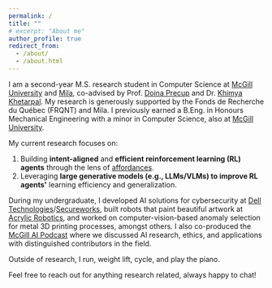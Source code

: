 ```yaml
---
permalink: /
title: ""
# excerpt: "About me"
author_profile: true
redirect_from: 
  - /about/
  - /about.html
---
```


I am a second-year M.S. research student in Computer Science at [McGill University](https://www.mcgill.ca) and [Mila](https://mila.quebec/en/), co-advised by Prof. [Doina Precup](https://cs.mcgill.ca/~dprecup/) and Dr. [Khimya Khetarpal](https://kkhetarpal.github.io). My research is generously supported by the Fonds de Recherche du Québec (FRQNT) and Mila. I previously earned a B.Eng. in Honours Mechanical Engineering with a minor in Computer Science, also at [McGill University](https://www.mcgill.ca).

My current research focuses on:
1. Building **intent-aligned** and **efficient reinforcement learning (RL) agents** through the lens of [affordances](https://en.wikipedia.org/wiki/Affordance).
2. Leveraging **large generative models (e.g., LLMs/VLMs) to improve RL agents'** learning efficiency and generalization.

During my undergraduate, I developed AI solutions for cybersecurity at [Dell Technologies](https://www.dell.com/en-ca)/[Secureworks](https://www.secureworks.com), built robots that paint beautiful artwork at [Acrylic Robotics](https://www.acrylicrobotics.ca), and worked on computer-vision-based anomaly selection for metal 3D printing processes, amongst others. I also co-produced the [McGill AI Podcast](https://www.buzzsprout.com/1832809) where we discussed AI research, ethics, and applications with distinguished contributors in the field. 

Outside of research, I run, weight lift, cycle, and play the piano.

Feel free to reach out for anything research related, always happy to chat!
